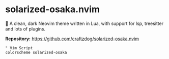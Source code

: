 # solarized-osaka.nvim

🏯 A clean, dark Neovim theme written in Lua, with support for lsp, treesitter and lots of plugins.

**Repository:** <https://github.com/craftzdog/solarized-osaka.nvim>

```vim
" Vim Script
colorscheme solarized-osaka
```
